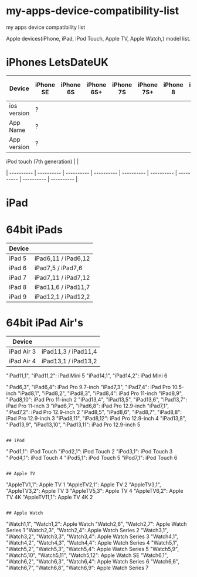 # my-apps-device-compatibility-list
my apps device compatibility list

Apple devices(iPhone, iPad, iPod Touch, Apple TV, Apple Watch,) model list.

# iPhones LetsDateUK
| Device | iPhone SE | iPhone 6S | iPhone 6S+ |  iPhone 7S | iPhone 7S+ | iPhone 8 | iPhone 8+ | iPhone X | iPhone XR | iPhone XS | iPhone XS Max | iPhone 11 | iPhone 11 Pro | iPhone 11 Pro Max | iPhone SE2 | iPhone 12 Mini | iPhone 12 | iPhone 12 Pro | iPhone 12 Pro Max | iPhone 13 Mini | iPhone 13 | iPhone 13 Pro | iPhone 13 Pro Max | 
| ---------- | ---------- |  ---------- |---------- |---------- | ---------- |  ---------- |---------- |---------- | ---------- |  ---------- |---------- |---------- |  ---------- |---------- | ---------- | ---------- | ---------- | ---------- | ---------- | ---------- | ---------- | ---------- | ---------- | 
| ios version | ? |
| App Name | ? |
| App version | ? |


iPod touch (7th generation) |  |
  
| ---------- | ---------- | ---------- | ---------- | ---------- | ---------- | ---------- | ---------- | ---------- |   

# iPad

# 64bit iPads
| Device      |  |  
| ---------- | ---------- | 
| iPad 5 | iPad6,11 / iPad6,12 | 
| iPad 6 | iPad7,5 / iPad7,6 | 
| iPad 7 | iPad7,11 / iPad7,12 | 
| iPad 8 | iPad11,6 / iPad11,7 | 
| iPad 9 | iPad12,1 / iPad12,2 | 

# 64bit iPad Air's
| Device      |  |  
| ---------- | ---------- | 
| iPad Air 3 | iPad11,3 / iPad11,4 | 
| iPad Air 4 | iPad13,1 / iPad13,2 | 

"iPad11,1", "iPad11,2":                            iPad Mini 5
"iPad14,1", "iPad14,2":                            iPad Mini 6


"iPad6,3", "iPad6,4":                              iPad Pro 9.7-inch
"iPad7,3", "iPad7,4":                              iPad Pro 10.5-inch
"iPad8,1", "iPad8,2", "iPad8,3", "iPad8,4":        iPad Pro 11-inch
"iPad8,9", "iPad8,10":                             iPad Pro 11-inch 2
"iPad13,4", "iPad13,5", "iPad13,6", "iPad13,7":    iPad Pro 11-inch 3
"iPad6,7", "iPad6,8":                              iPad Pro 12.9-inch
"iPad7,1", "iPad7,2":                              iPad Pro 12.9-inch 2
"iPad8,5", "iPad8,6", "iPad8,7", "iPad8,8":        iPad Pro 12.9-inch 3
"iPad8,11", "iPad8,12":                            iPad Pro 12.9-inch 4
"iPad13,8", "iPad13,9", "iPad13,10", "iPad13,11":  iPad Pro 12.9-inch 5
```

## iPod

```
"iPod1,1":                                         iPod Touch
"iPod2,1":                                         iPod Touch 2
"iPod3,1":                                         iPod Touch 3
"iPod4,1":                                         iPod Touch 4
"iPod5,1":                                         iPod Touch 5
"iPod7,1":                                         iPod Touch 6
```

## Apple TV

```
"AppleTV1,1":                                      Apple TV 1
"AppleTV2,1":                                      Apple TV 2
"AppleTV3,1", "AppleTV3,2":                        Apple TV 3
"AppleTV5,3":                                      Apple TV 4
"AppleTV6,2":                                      Apple TV 4K
"AppleTV11,1":                                     Apple TV 4K 2
```

## Apple Watch

```
"Watch1,1", "Watch1,2":                            Apple Watch
"Watch2,6", "Watch2,7":                            Apple Watch Series 1
"Watch2,3", "Watch2,4":                            Apple Watch Series 2
"Watch3,1", "Watch3,2", "Watch3,3", "Watch3,4":    Apple Watch Series 3
"Watch4,1", "Watch4,2", "Watch4,3", "Watch4,4":    Apple Watch Series 4
"Watch5,1", "Watch5,2", "Watch5,3", "Watch5,4":    Apple Watch Series 5
"Watch5,9", "Watch5,10", "Watch5,11", "Watch5,12": Apple Watch SE
"Watch6,1", "Watch6,2", "Watch6,3", "Watch6,4":    Apple Watch Series 6
"Watch6,6", "Watch6,7", "Watch6,8", "Watch6,9":    Apple Watch Series 7
